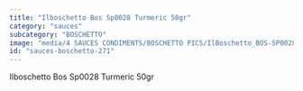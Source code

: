 ```yaml
---
title: "Ilboschetto Bos Sp0028 Turmeric 50gr"
category: "sauces"
subcategory: "BOSCHETTO"
image: "media/4 SAUCES CONDIMENTS/BOSCHETTO PICS/IlBoschetto_BOS-SP0028 Turmeric 50gr.png"
id: "sauces-boschetto-271"
---
```


Ilboschetto Bos Sp0028 Turmeric 50gr
